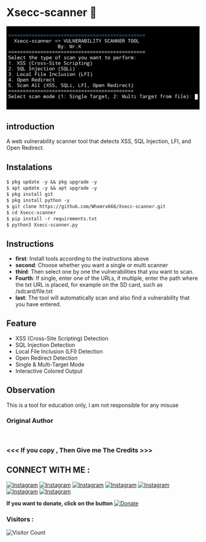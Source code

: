 # Xsecc-scanner 🔎
![Xsecc-scanner preview](Xsecc-scanner.jpg)

## introduction
A web vulnerability scanner tool that detects XSS, SQL Injection, LFI, and Open Redirect.

## Instalations
```
$ pkg update -y && pkg upgrade -y
$ apt update -y && apt upgrade -y
$ pkg install git
$ pkg install python -y
$ git clone https://github.com/Whomrx666/Xsecc-scanner.git
$ cd Xsecc-scanner
$ pip install -r requirements.txt
$ python3 Xsecc-scanner.py
```

## Instructions
- **first**: Install tools according to the instructions above
- **second**: Choose whether you want a single or multi scanner
- **third**: Then select one by one the vulnerabilities that you want to scan.
- **Fourth**: If single, enter one of the URLs, if multiple, enter the path where the txt URL is placed, for example on the SD card, such as /sdcard/file.txt
- **last**: The tool will automatically scan and also find a vulnerability that you have entered.

## Feature
- XSS (Cross-Site Scripting) Detection
- SQL Injection Detection
- Local File Inclusion (LFI) Detection
- Open Redirect Detection
- Single & Multi-Target Mode
- Interactive Colored Output

## Observation
This is a tool for education only, I am not responsible for any misuse
### Original Author
<a href="https://github.com/Whomrx666"><img src="https://img.shields.io/badge/Original-Author-brightgreen.svg" alt=""/></a>

### <<< If you copy , Then Give me The Credits >>>

## CONNECT WITH ME :

[![Instagram](https://img.shields.io/badge/WEBSITE-VISIT-yellow?style=for-the-badge&logo=blogger)](https://whomrxhackers.blogspot.com/)
[![Instagram](https://img.shields.io/badge/TWITTER-FOLLOW-red?style=for-the-badge&logo=x)](https://twitter.com/whomrx666)
[![Instagram](https://img.shields.io/badge/YOUTUBE-SUBSCRIBE-red?style=for-the-badge&logo=youtube)](https://youtube.com/@whomrx666)
[![Instagram](https://img.shields.io/badge/FACEBOOK-LIKE-red?style=for-the-badge&logo=facebook)](https://facebook.com/https://www.facebook.com/whomrx.666)
[![Instagram](https://img.shields.io/badge/TELEGRAM-CONNECT-red?style=for-the-badge&logo=telegram)](https://t.me/@Whomr_X)
[![Instagram](https://img.shields.io/badge/GMAIL-CONTACT-red?style=for-the-badge&logo=gmail)](mailto:whomrx666@gmail.com)
[![Instagram](https://img.shields.io/badge/TIKTOK-FOLLOW-red?style=for-the-badge&logo=tiktok)](https://www.tiktok.com/@whomr.x)

**If you want to donate, click on the button**
<a href="https://saweria.co/whomrx"><img title="Donate" src="https://img.shields.io/badge/Donate-admin finder-yellow?style=for-the-badge&logo=github"></a>

### Visitors :
![Visitor Count](https://profile-counter.glitch.me/Whomrx666/count.svg)